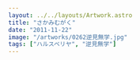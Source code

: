 ```yaml
---
layout: ../../layouts/Artwork.astro
title: "さかみむがく"
date: "2011-11-22"
image: "/artworks/0262逆見無学.jpg"
tags: ["ハルスベリヤ", "逆見無学"]
---
```


